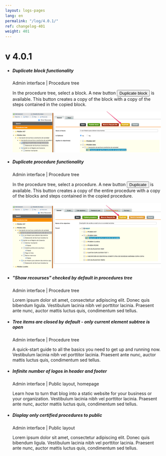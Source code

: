 ```yaml
---
layout: logs-pages
lang: en
permalink: "/log/4.0.1/"
ref: changelog-401
weight: 401
---
```


# v 4.0.1

<ul class="list-view">
  <li>
    <h5>Duplicate block functionality</h5>
    <p class="meta-data">Admin interface | Procedure tree</p>
    <p>In the procedure tree, select a block. A new button <button type="button" class="btn btn-xs btn-warning">Duplicate block</button> is available. This button creates a copy of the block with a copy of the steps contained in the copied block.</p>
    <img src="/images/log/duplicate-block.png">
  </li>

  <li>
    <h5>Duplicate procedure functionality</h5>
    <p class="meta-data">Admin interface | Procedure tree</p>
    <p>In the procedure tree, select a procedure. A new button <button type="button" class="btn btn-xs btn-warning">Duplicate</button> is available. This button creates a copy of the entire procedure with a copy of the blocks and steps contained in the copied procedure.</p>
    <img src="/images/log/duplicate-procedure.png">
  </li>

  <li>
    <h5>"Show recourses" checked by default in procedures tree</h5>
    <p class="meta-data">Admin interface | Procedure tree</p>
    <p>Lorem ipsum dolor sit amet, consectetur adipiscing elit. Donec quis bibendum ligula. Vestibulum lacinia nibh vel porttitor lacinia. Praesent ante nunc, auctor mattis luctus quis, condimentum sed tellus.</p>
  </li>
  <li>
    <h5>Tree items are closed by default - only current element subtree is open</h5>
    <p class="meta-data">Admin interface | Procedure tree</p>
    <p>A quick-start guide to all the basics you need to get up and running now. Vestibulum lacinia nibh vel porttitor lacinia. Praesent ante nunc, auctor mattis luctus quis, condimentum sed tellus.</p>
  </li>

  <li>
    <h5>Infinite number of logos in header and footer</h5>
    <p class="meta-data">Admin interface | Public layout, homepage</p>
    <p>Learn how to turn that blog into a static website for your business or your organization. Vestibulum lacinia nibh vel porttitor lacinia. Praesent ante nunc, auctor mattis luctus quis, condimentum sed tellus.</p>
  </li>

  <li>
    <h5>Display only certified procedures to public</h5>
    <p class="meta-data">Admin interface | Public layout</p>
    <p>Lorem ipsum dolor sit amet, consectetur adipiscing elit. Donec quis bibendum ligula. Vestibulum lacinia nibh vel porttitor lacinia. Praesent ante nunc, auctor mattis luctus quis, condimentum sed tellus.</p>
  </li>

</ul>